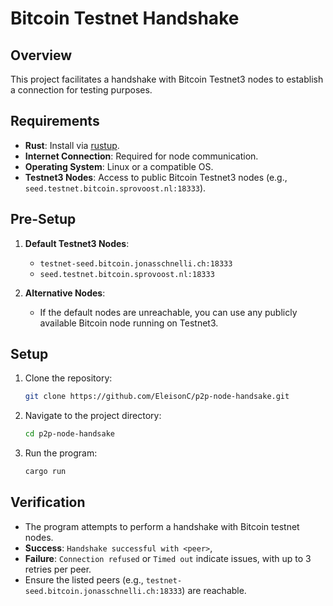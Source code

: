 # Bitcoin Testnet Handshake

## Overview
This project facilitates a handshake with Bitcoin Testnet3 nodes to establish a connection for testing purposes.

## Requirements
- **Rust**: Install via [rustup](https://rustup.rs/).
- **Internet Connection**: Required for node communication.
- **Operating System**: Linux or a compatible OS.
- **Testnet3 Nodes**: Access to public Bitcoin Testnet3 nodes (e.g., `seed.testnet.bitcoin.sprovoost.nl:18333`).

## Pre-Setup
1. **Default Testnet3 Nodes**:
   - `testnet-seed.bitcoin.jonasschnelli.ch:18333`
   - `seed.testnet.bitcoin.sprovoost.nl:18333`

2. **Alternative Nodes**:
   - If the default nodes are unreachable, you can use any publicly available Bitcoin node running on Testnet3.


## Setup
1. Clone the repository:
   ```bash
   git clone https://github.com/EleisonC/p2p-node-handsake.git
   ```
2. Navigate to the project directory:
   ```bash
   cd p2p-node-handsake
   ```
4. Run the program:
   ```bash
   cargo run
   ```


## Verification
- The program attempts to perform a handshake with Bitcoin testnet nodes.
- **Success**: `Handshake successful with <peer>`,
- **Failure**: `Connection refused` or `Timed out` indicate issues, with up to 3 retries per peer.
- Ensure the listed peers (e.g., `testnet-seed.bitcoin.jonasschnelli.ch:18333`) are reachable.